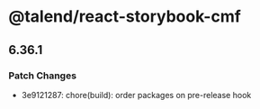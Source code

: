 # @talend/react-storybook-cmf

## 6.36.1
### Patch Changes

- 3e9121287: chore(build): order packages on pre-release hook
